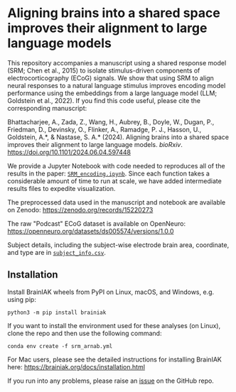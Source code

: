 # Aligning brains into a shared space improves their alignment to large language models

This repository accompanies a manuscript using a shared response model (SRM; Chen et al., 2015) to isolate stimulus-driven components of electrocorticography (ECoG) signals. We show that using SRM to align neural responses to a natural language stimulus improves encoding model performance using the embeddings from a large language model (LLM; Goldstein et al., 2022). If you find this code useful, please cite the corresponding manuscript:

Bhattacharjee, A., Zada, Z., Wang, H., Aubrey, B., Doyle, W., Dugan, P., Friedman, D., Devinsky, O., Flinker, A., Ramadge, P. J., Hasson, U., Goldstein, A.\*, & Nastase, S. A.\* (2024). Aligning brains into a shared space improves their alignment to large language models. *bioRxiv*. https://doi.org/10.1101/2024.06.04.597448

We provide a Jupyter Notebook with code needed to reproduces all of the results in the paper: [`SRM_encoding.ipynb`](https://github.com/snastase/SRM-Encoding/blob/main/SRM_encoding.ipynb). Since each function takes a considerable amount of time to run at scale, we have added intermediate results files to expedite visualization. 

The preprocessed data used in the manuscript and notebook are available on Zenodo: https://zenodo.org/records/15220273

The raw "Podcast" ECoG dataset is available on OpenNeuro: https://openneuro.org/datasets/ds005574/versions/1.0.0

Subject details, including the subject-wise electrode brain area, coordinate, and type are in [`subject_info.csv`](https://github.com/snastase/SRM-Encoding/blob/main/subject_info.csv).

## Installation

Install BrainIAK wheels from PyPI on Linux, macOS, and Windows, e.g. using pip:

`python3 -m pip install brainiak`

If you want to install the environment used for these analyses (on Linux), clone the repo and then use the following command:

`conda env create -f srm_arnab.yml`

For Mac users, please see the detailed instructions for installing BrainIAK here:
 https://brainiak.org/docs/installation.html

If you run into any problems, please raise an [issue](https://github.com/pritamarnab/SRM-Encoding/issues) on the GitHub repo.
